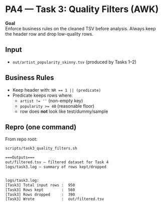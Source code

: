# PA4 — Task 3: Quality Filters (AWK)
**Goal**  
Enforce business rules on the cleaned TSV before analysis. Always keep the header row and drop low-quality rows.

## Input
- `out/artist_popularity_skinny.tsv` (produced by Tasks 1–2)
## Business Rules
- Keep header with: `NR == 1 || (predicate)`
- Predicate keeps rows where:
  - `artist != ''` (non-empty key)
  - `popularity >= 40` (reasonable floor)
  -  row does **not** look like test/dummy/sample

## Repro (one command)
From repo root:
```bash
scripts/task3_quality_filters.sh

===Outputs===
out/filtered.tsv — filtered dataset for Task 4
logs/task3.log — summary of rows kept/dropped


logs/task3.log: 
[Task3] Total input rows :	950
[Task3] Rows kept        : 	560
[Task3] Rows dropped     :	390
[Task3] Wrote            : 	out/filtered.tsv


